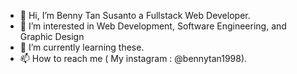 - 👋 Hi, I’m Benny Tan Susanto a Fullstack Web Developer.
- 👀 I’m interested in Web Development, Software Engineering, and Graphic Design
- 🌱 I’m currently learning these.
- 📫 How to reach me ( My instagram : @bennytan1998).

<!---
bentansusanto/bentansusanto is a ✨ special ✨ repository because its `README.md` (this file) appears on your GitHub profile.
You can click the Preview link to take a look at your changes.
--->
